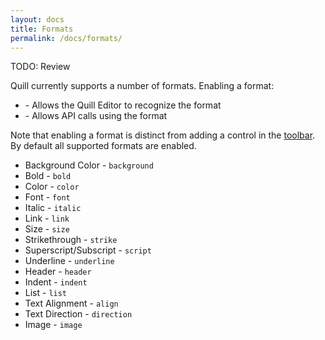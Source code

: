 ```yaml
---
layout: docs
title: Formats
permalink: /docs/formats/
---
```


TODO: Review

Quill currently supports a number of formats. Enabling a format:

- \- Allows the Quill Editor to recognize the format
- \- Allows API calls using the format

Note that enabling a format is distinct from adding a control in the [toolbar](/docs/modules/toolbar/). By default all supported formats are enabled.

  - Background Color - `background`
  - Bold - `bold`
  - Color - `color`
  - Font - `font`
  - Italic - `italic`
  - Link - `link`
  - Size - `size`
  - Strikethrough - `strike`
  - Superscript/Subscript - `script`
  - Underline - `underline`
  - Header - `header`
  - Indent - `indent`
  - List - `list`
  - Text Alignment - `align`
  - Text Direction - `direction`
  - Image - `image`
